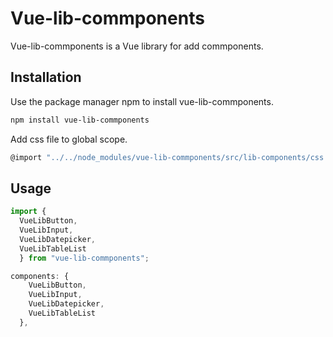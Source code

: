 # Vue-lib-commponents

Vue-lib-commponents is a Vue library for add commponents.

## Installation

Use the package manager npm to install vue-lib-commponents.

```bash
npm install vue-lib-commponents
```
Add css file to global scope.
```bash
@import "../../node_modules/vue-lib-commponents/src/lib-components/css.css";
```

## Usage

```vue.js
import {
  VueLibButton,
  VueLibInput,
  VueLibDatepicker,
  VueLibTableList 
  } from "vue-lib-commponents";

components: {
    VueLibButton,
    VueLibInput,
    VueLibDatepicker,
    VueLibTableList
  },
```